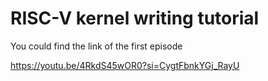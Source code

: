 # RISC-V kernel writing tutorial

You could find the link of the first episode

https://youtu.be/4RkdS45wOR0?si=CygtFbnkYGj_RayU
